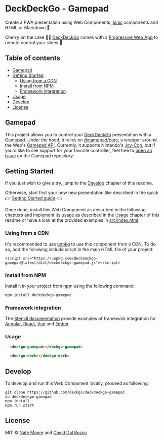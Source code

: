 # DeckDeckGo - Gamepad

Create a PWA presentation using Web Components, [Ionic](http://ionicframework.com) components and HTML or Markdown 🚀

Cherry on the cake 🍒🎂 [DeckDeckGo] comes with a [Progressive Web App](https://deckdeckgo.app) to remote control your slides 📱

## Table of contents

- [Gamepad](#gamepad)
- [Getting Started](#getting-started)
  - [Using from a CDN](#using-from-a-cdn)
  - [Install from NPM](#install-from-npm)
  - [Framework integration](#framework-integration)
- [Usage](#usage)
- [Develop](#develop)
- [License](#license)

## Gamepad

This project allows you to control your [DeckDeckGo] presentation with a Gamepad. Under the hood, it relies on [@gamepad/core](https://github.com/natemoo-re/gamepad), a wrapper around the Web's [Gamepad API](https://developer.mozilla.org/en-US/docs/Web/API/Gamepad_API). Currently, it supports Nintendo's [Joy-Con](https://en.wikipedia.org/wiki/Joy-Con), but if you'd like to see support for your favorite controller, feel free to [open an issue](https://github.com/natemoo-re/gamepad/issues) on the Gamepad repository.

## Getting Started

If you just wish to give a try, jump to the [Develop](#develop) chapter of this readme.

Otherwise, start first your new new presentation like described in the quick  👉 [Getting Started guide](https://docs.deckdeckgo.com/docs) 👈

Once done, install this Web Component as described in the following chapters and implement its usage as described in the [Usage](#usage) chapter of this readme or have a look at the provided examples in [src/index.html](src/index.html).

### Using from a CDN

It's recommended to use [unpkg](https://unpkg.com/) to use this component from a CDN. To do so, add the following include script in the main HTML file of your project:

```
<script src="https://unpkg.com/deckdeckgo-gamepad@latest/dist/deckdeckgo-gamepad.js"></script>
```

### Install from NPM

Install it in your project from [npm](https://www.npmjs.com/package/deckdeckgo) using the following command:

```bash
npm install deckdeckgo-gamepad
```

### Framework integration

The [Stencil documentation](https://stenciljs.com/docs/overview) provide examples of framework integration for [Angular](https://stenciljs.com/docs/angular), [React](https://stenciljs.com/docs/react), [Vue](https://stenciljs.com/docs/vue) and [Ember](https://stenciljs.com/docs/ember).

### Usage

```html
  <deckgo-gamepad></deckgo-gamepad>

  <deckgo-deck></deckgo-deck>
```

## Develop

To develop and run this Web Component locally, proceed as following:

```
git clone https://github.com/deckgo/deckdeckgo-gamepad
cd deckdeckgo-gamepad
npm install
npm run start
```

## License

MIT © [Nate Moore](https://natemoo.re) and [David Dal Busco](mailto:david.dalbusco@outlook.com)

[DeckDeckGo]: https://deckdeckgo.com
